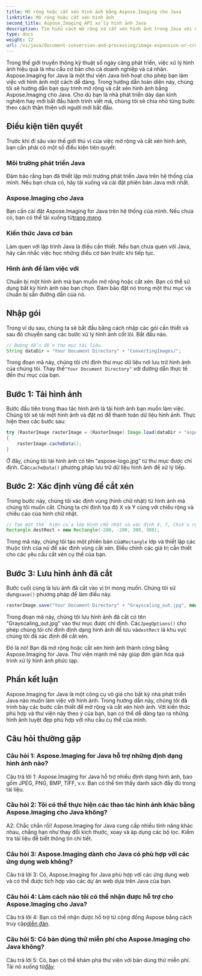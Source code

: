 ```yaml
---
title: Mở rộng hoặc cắt xén hình ảnh bằng Aspose.Imaging cho Java
linktitle: Mở rộng hoặc cắt xén hình ảnh
second_title: Aspose.Imaging API xử lý hình ảnh Java
description: Tìm hiểu cách mở rộng và cắt xén hình ảnh trong Java với Aspose.Imaging. Hướng dẫn từng bước dành cho nhà phát triển. Nâng cao kỹ năng xử lý hình ảnh của bạn.
type: docs
weight: 12
url: /vi/java/document-conversion-and-processing/image-expansion-or-cropping/
---
```

Trong thế giới truyền thông kỹ thuật số ngày càng phát triển, việc xử lý hình ảnh hiệu quả là nhu cầu cơ bản cho cả doanh nghiệp và cá nhân. Aspose.Imaging for Java là một thư viện Java linh hoạt cho phép bạn làm việc với hình ảnh một cách dễ dàng. Trong hướng dẫn toàn diện này, chúng tôi sẽ hướng dẫn bạn quy trình mở rộng và cắt xén hình ảnh bằng Aspose.Imaging cho Java. Cho dù bạn là nhà phát triển dày dạn kinh nghiệm hay mới bắt đầu hành trình viết mã, chúng tôi sẽ chia nhỏ từng bước theo cách thân thiện với người mới bắt đầu.

## Điều kiện tiên quyết

Trước khi đi sâu vào thế giới thú vị của việc mở rộng và cắt xén hình ảnh, bạn cần phải có một số điều kiện tiên quyết:

### Môi trường phát triển Java

Đảm bảo rằng bạn đã thiết lập môi trường phát triển Java trên hệ thống của mình. Nếu bạn chưa có, hãy tải xuống và cài đặt phiên bản Java mới nhất.

### Aspose.Imaging cho Java

 Bạn cần cài đặt Aspose.Imaging for Java trên hệ thống của mình. Nếu chưa có, bạn có thể tải xuống từ[trang mạng](https://releases.aspose.com/imaging/java/).

### Kiến thức Java cơ bản

Làm quen với lập trình Java là điều cần thiết. Nếu bạn chưa quen với Java, hãy cân nhắc việc học những điều cơ bản trước khi tiếp tục.

### Hình ảnh để làm việc với

Chuẩn bị một hình ảnh mà bạn muốn mở rộng hoặc cắt xén. Bạn có thể sử dụng bất kỳ hình ảnh nào bạn chọn. Đảm bảo đặt nó trong một thư mục và chuẩn bị sẵn đường dẫn của nó.

## Nhập gói

Trong ví dụ sau, chúng ta sẽ bắt đầu bằng cách nhập các gói cần thiết và sau đó chuyển sang các bước xử lý hình ảnh cốt lõi. Bắt đầu nào.

```java
// Đường dẫn đến thư mục tài liệu.
String dataDir = "Your Document Directory" + "ConvertingImages/";
```

 Trong đoạn mã này, chúng tôi chỉ định thư mục dữ liệu nơi lưu trữ hình ảnh của chúng tôi. Thay thế`"Your Document Directory"` với đường dẫn thực tế đến thư mục của bạn.

## Bước 1: Tải hình ảnh

Bước đầu tiên trong thao tác hình ảnh là tải hình ảnh bạn muốn làm việc. Chúng tôi sẽ tải một hình ảnh và đặt nó để thanh toán dữ liệu hình ảnh. Thực hiện theo các bước sau:

```java
try (RasterImage rasterImage = (RasterImage) Image.load(dataDir + "aspose-logo.jpg"))
{
    rasterImage.cacheData();
}
```

 Ở đây, chúng tôi tải hình ảnh có tên "aspose-logo.jpg" từ thư mục được chỉ định. Các`cacheData()` phương pháp lưu trữ dữ liệu hình ảnh để xử lý tiếp.

## Bước 2: Xác định vùng để cắt xén

Trong bước này, chúng tôi xác định vùng (hình chữ nhật) từ hình ảnh mà chúng tôi muốn cắt. Chúng ta chỉ định tọa độ X và Y cùng với chiều rộng và chiều cao của hình chữ nhật.

```java
// Tạo một thể hiện của lớp Hình chữ nhật và xác định X, Y, Chiều rộng và Chiều cao của hình chữ nhật
Rectangle destRect = new Rectangle(-200, -200, 300, 300);
```

 Trong mã này, chúng tôi tạo một phiên bản của`Rectangle` lớp và thiết lập các thuộc tính của nó để xác định vùng cắt xén. Điều chỉnh các giá trị cần thiết cho các yêu cầu cắt xén cụ thể của bạn.

## Bước 3: Lưu hình ảnh đã cắt

 Bước cuối cùng là lưu ảnh đã cắt vào vị trí mong muốn. Chúng tôi sử dụng`save()` phương pháp để làm điều này. 

```java
rasterImage.save("Your Document Directory" + "Grayscaling_out.jpg", new JpegOptions(), destRect);
```

Trong đoạn mã này, chúng tôi lưu hình ảnh đã cắt có tên "Grayscaling_out.jpg" vào thư mục được chỉ định. Các`JpegOptions()` cho phép chúng tôi chỉ định định dạng hình ảnh để lưu và`destRect` là khu vực chúng tôi đã xác định để cắt xén.

Đó là nó! Bạn đã mở rộng hoặc cắt xén hình ảnh thành công bằng Aspose.Imaging for Java. Thư viện mạnh mẽ này giúp đơn giản hóa quá trình xử lý hình ảnh phức tạp.

## Phần kết luận

Aspose.Imaging for Java là một công cụ vô giá cho bất kỳ nhà phát triển Java nào muốn làm việc với hình ảnh. Trong hướng dẫn này, chúng tôi đã trình bày các bước cần thiết để mở rộng và cắt xén hình ảnh. Với kiến thức phù hợp và thư viện này theo ý của bạn, bạn có thể dễ dàng tạo ra những hình ảnh tuyệt đẹp phù hợp với nhu cầu cụ thể của mình.

## Câu hỏi thường gặp

### Câu hỏi 1: Aspose.Imaging for Java hỗ trợ những định dạng hình ảnh nào?
   
Câu trả lời 1: Aspose.Imaging for Java hỗ trợ nhiều định dạng hình ảnh, bao gồm JPEG, PNG, BMP, TIFF, v.v. Bạn có thể tìm thấy danh sách đầy đủ trong tài liệu.

### Câu hỏi 2: Tôi có thể thực hiện các thao tác hình ảnh khác bằng Aspose.Imaging cho Java không?

A2: Chắc chắn rồi! Aspose.Imaging for Java cung cấp nhiều tính năng khác nhau, chẳng hạn như thay đổi kích thước, xoay và áp dụng các bộ lọc. Kiểm tra tài liệu để biết thông tin chi tiết.

### Câu hỏi 3: Aspose.Imaging dành cho Java có phù hợp với các ứng dụng web không?

Câu trả lời 3: Có, Aspose.Imaging for Java phù hợp với các ứng dụng web và có thể được tích hợp vào các dự án web dựa trên Java của bạn.

### Câu hỏi 4: Làm cách nào tôi có thể nhận được hỗ trợ cho Aspose.Imaging cho Java?

 Câu trả lời 4: Bạn có thể nhận được hỗ trợ từ cộng đồng Aspose bằng cách truy cập[diễn đàn](https://forum.aspose.com/).

### Câu hỏi 5: Có bản dùng thử miễn phí cho Aspose.Imaging cho Java không?

 Câu trả lời 5: Có, bạn có thể khám phá thư viện với bản dùng thử miễn phí. Tải nó xuống từ[đây](https://releases.aspose.com/).
